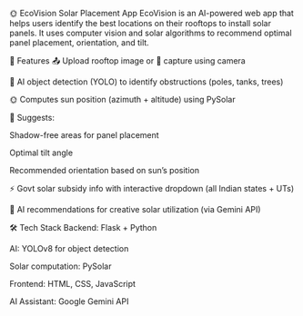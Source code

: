 🌞 EcoVision Solar Placement App
EcoVision is an AI-powered web app that helps users identify the best locations on their rooftops to install solar panels. It uses computer vision and solar algorithms to recommend optimal panel placement, orientation, and tilt.

🚀 Features
📤 Upload rooftop image or 📸 capture using camera

🧠 AI object detection (YOLO) to identify obstructions (poles, tanks, trees)

🌞 Computes sun position (azimuth + altitude) using PySolar

📐 Suggests:

Shadow-free areas for panel placement

Optimal tilt angle

Recommended orientation based on sun’s position

⚡ Govt solar subsidy info with interactive dropdown (all Indian states + UTs)

🤖 AI recommendations for creative solar utilization (via Gemini API)

🛠 Tech Stack
Backend: Flask + Python

AI: YOLOv8 for object detection

Solar computation: PySolar

Frontend: HTML, CSS, JavaScript

AI Assistant: Google Gemini API

